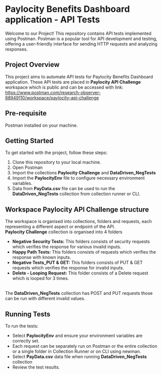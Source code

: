 # Paylocity Benefits Dashboard application -  API Tests 

Welcome to our Project! This repository contains API tests implemented using Postman. Postman is a popular tool for API development and testing, offering a user-friendly interface for sending HTTP requests and analyzing responses.

## Project Overview
This project aims to automate API tests for Paylocity Benefits Dashboard application. These API tests are placed in **Paylocity API Challenge** workspace which is public and can be accessed with link: https://www.postman.com/research-observer-88949110/workspace/paylocity-api-challenge

## Pre-requisite
Postman installed on your machine.

## Getting Started
To get started with the project, follow these steps:

1. Clone this repository to your local machine.
2. Open Postman
3. Import the collections **Paylocity Challenge** and **DataDriven_NegTests**
4. Import the **PaylocityEnv** file to configure necessary environment variables.
5. Data from **PayData.csv** file can be used to run the **DataDriven_NegTests** collection from collection runner or CLI.

## Workspace **Paylocity API Challenge** structure
The workspace is organised into collections, folders and requests, each representing a different aspect or endpoint of the API. <br/>
**Paylocity Challenge** collection is organised into 4 folders
- **Negative Security Tests:** This folders consists of security requests which verifies the response for various invalid inputs.
- **Happy Path Tests:** This folders consists of requests which verifies the response with known inputs.
- **Negative Tests_PUT & GET:** This folders consists of PUT & GET requests which verifies the response for invalid inputs.
- **Delete - Looping Request:** This folder consists of a Delete request which is looped for 3 times.<br/><br/>

The **DataDriven_NegTests** collection has POST and PUT requests those can be run with different invalid values.


## Running Tests
To run the tests:

- Select **PaylocityEnv**  and ensure your environment variables are correctly set.
- Each request can be separately run on Postman or the entire collection or a single folder in Collection Runner or on CLI using newman.
- Select **PayData.csv** data file when running **DataDriven_NegTests** collection
- Review the test results.